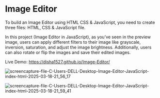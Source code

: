 <h1>Image Editor</h1>

<p>To build an Image Editor using HTML CSS & JavaScript, you need to 
create three files: HTML, CSS & JavaScript file.</p>

<p>In this project (Image Editor in JavaScript), as you’ve seen in the preview image, users can apply different filters to their 
image like grayscale, inversion, saturation, and adjust the image brightness. 
Additionally, users can also rotate or flip the images and save their edited images.</p>

Live Demo: https://disha1527.github.io/Image-Editor/

![screencapture-file-C-Users-DELL-Desktop-Image-Editor-JavaScript-index-html-2025-03-18-21_56_17](https://github.com/user-attachments/assets/3a14d3a7-ab11-49c4-8b62-5fe87885958f)

![screencapture-file-C-Users-DELL-Desktop-Image-Editor-JavaScript-index-html-2025-03-18-21_59_41](https://github.com/user-attachments/assets/9a7e722b-bcc4-4f43-a84c-1bd4b121784a)
